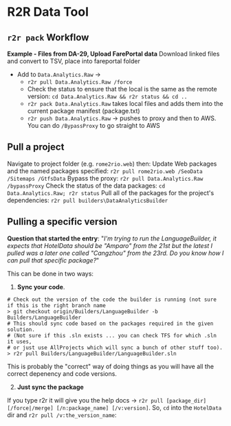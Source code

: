 # R2R Data Tool

## `r2r pack` Workflow
**Example - Files from DA-29, Upload FarePortal data**
Download linked files and convert to TSV, place into fareportal folder
- Add to `Data.Analytics.Raw` → 
    + `r2r pull Data.Analytics.Raw /force`
    + Check the status to ensure that the local is the same as the remote version: `cd Data.Analytics.Raw && r2r status && cd ..`
    + `r2r pack Data.Analytics.Raw` takes local files and adds them into the current package manifest (package.txt)
    + `r2r push Data.Analytics.Raw` → pushes to proxy and then to AWS. You can do `/BypassProxy` to go straight to AWS

## Pull a project

Navigate to project folder (e.g. `rome2rio.web`) then:
Update Web packages and the named packages specified: `r2r pull rome2rio.web /SeoData /Sitemaps /GtfsData`
Bypass the proxy: `r2r pull Data.Analytics.Raw /bypassProxy`
Check the status of the data packages: `cd Data.Analytics.Raw; r2r status`
Pull all of the packages for the project's dependencies: `r2r pull builders\DataAnalyticsBuilder`

## Pulling a specific version
**Question that started the entry**: "_I'm trying to run the LanguageBuilder, it expects that HotelData should be "Amparo" from the 21st but the latest I pulled was a later one called "Cangzhou" from the 23rd. Do you know how I can pull that specific package?_"

This can be done in two ways:

1. **Sync your code**.
```
# Check out the version of the code the builder is running (not sure if this is the right branch name
> git checkout origin/Builders/LanguageBuilder -b Builders/LanguageBuilder
# This should sync code based on the packages required in the given solution.
# (Not sure if this .sln exists ... you can check TFS for which .sln it uses,
# or just use AllProjects which will sync a bunch of other stuff too).
> r2r pull Builders/LanguageBuilder/LanguageBuilder.sln
```
This is probably the "correct" way of doing things as you will have all the correct depenency and code versions.

2. **Just sync the package**

If you type r2r it will give you the help docs -> `r2r pull [package_dir] [/force|/merge] [/n:package_name] [/v:version]`. So, `cd` into the `HotelData` dir and `r2r pull /v:the_version_name`:

